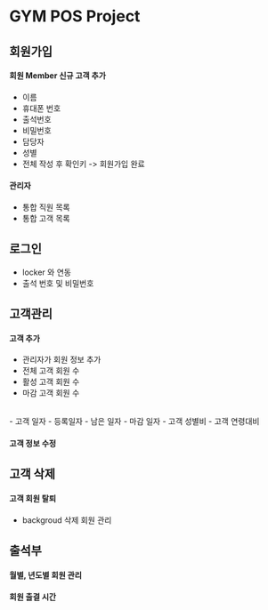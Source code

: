 # GYM POS Project





## 회원가입
#### 회원 Member 신규 고객 추가
- 이름
- 휴대폰 번호
- 출석번호
- 비밀번호
- 담당자
- 성별
- 전체 작성 후 확인키 -> 회원가입 완료
#### 관리자
- 통합 직원 목록
- 통합 고객 목록
## 로그인
- locker 와 연동
- 출석 번호 및 비밀번호
## 고객관리
#### 고객 추가
- 관리자가 회원 정보 추가
- 전체 고객 회원 수
- 활성 고객 회원 수
- 마감 고객 회원 수
<br>
- 고객 일자
    - 등록일자
    - 남은 일자
    - 마감 일자
- 고객 성별비
- 고객 연령대비

#### 고객 정보 수정

## 고객 삭제
#### 고객 회원 탈퇴
- backgroud 삭제 회원 관리
## 출석부
#### 월별, 년도별 회원 관리
#### 회원 출결 시간 
